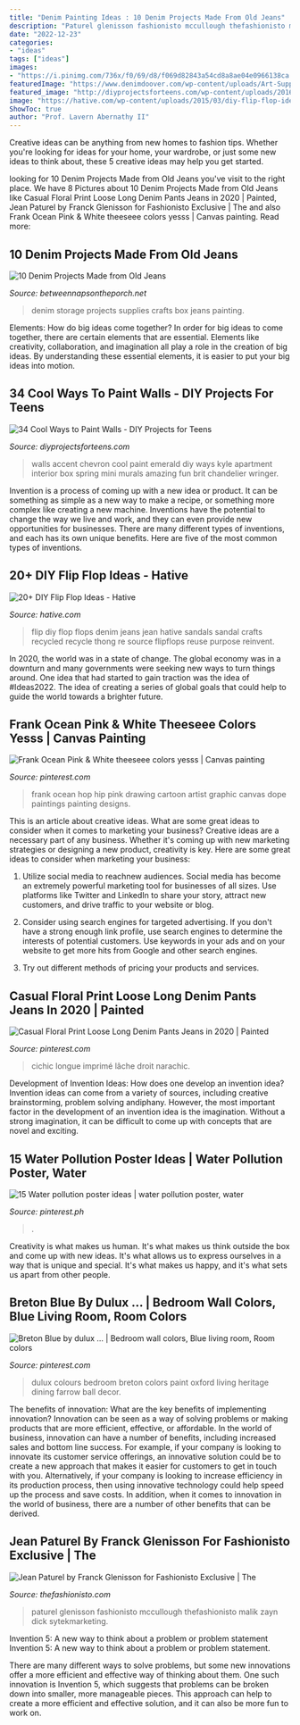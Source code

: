 ```yaml
---
title: "Denim Painting Ideas : 10 Denim Projects Made From Old Jeans"
description: "Paturel glenisson fashionisto mccullough thefashionisto malik zayn dick sytekmarketing"
date: "2022-12-23"
categories:
- "ideas"
tags: ["ideas"]
images:
- "https://i.pinimg.com/736x/f0/69/d8/f069d82843a54cd8a8ae04e0966138ca.jpg"
featuredImage: "https://www.denimdoover.com/wp-content/uploads/Art-Supplies-Denim-Storage-Container-2.jpg"
featured_image: "http://diyprojectsforteens.com/wp-content/uploads/2016/08/Emerald-Chevron-Walls.jpg"
image: "https://hative.com/wp-content/uploads/2015/03/diy-flip-flop-ideas/15-creative-and-fun-diy-flip-flop.jpg"
ShowToc: true
author: "Prof. Lavern Abernathy II"
---
```



Creative ideas can be anything from new homes to fashion tips. Whether you're looking for ideas for your home, your wardrobe, or just some new ideas to think about, these 5 creative ideas may help you get started.

	

		
looking for 10 Denim Projects Made from Old Jeans you've visit to the right place. We have 8 Pictures about 10 Denim Projects Made from Old Jeans like Casual Floral Print Loose Long Denim Pants Jeans in 2020 | Painted, Jean Paturel by Franck Glenisson for Fashionisto Exclusive | The and also Frank Ocean Pink &amp; White theeseee colors yesss | Canvas painting. Read more:
		
    
## 10 Denim Projects Made From Old Jeans

<img loading=lazy src="https://www.denimdoover.com/wp-content/uploads/Art-Supplies-Denim-Storage-Container-2.jpg" onerror="this.onerror=null;this.src='https://tse3.mm.bing.net/th?id=OIP.fOtZdgDXlJFAbN29KEd6cAAAAA&amp;pid=15.1';" alt="10 Denim Projects Made from Old Jeans">

_Source: betweennapsontheporch.net_

>denim storage projects supplies crafts box jeans painting. 

	

Elements: How do big ideas come together?
In order for big ideas to come together, there are certain elements that are essential. Elements like creativity, collaboration, and imagination all play a role in the creation of big ideas. By understanding these essential elements, it is easier to put your big ideas into motion.

    
## 34 Cool Ways To Paint Walls - DIY Projects For Teens

<img loading=lazy src="http://diyprojectsforteens.com/wp-content/uploads/2016/08/Emerald-Chevron-Walls.jpg" onerror="this.onerror=null;this.src='https://tse2.mm.bing.net/th?id=OIP.3UMVoyW1VarmhdO-kXsjWQHaLH&amp;pid=15.1';" alt="34 Cool Ways to Paint Walls - DIY Projects for Teens">

_Source: diyprojectsforteens.com_

>walls accent chevron cool paint emerald diy ways kyle apartment interior box spring mini murals amazing fun brit chandelier wringer. 

	

Invention is a process of coming up with a new idea or product. It can be something as simple as a new way to make a recipe, or something more complex like creating a new machine. Inventions have the potential to change the way we live and work, and they can even provide new opportunities for businesses. There are many different types of inventions, and each has its own unique benefits. Here are five of the most common types of inventions.

    
## 20+ DIY Flip Flop Ideas - Hative

<img loading=lazy src="https://hative.com/wp-content/uploads/2015/03/diy-flip-flop-ideas/15-creative-and-fun-diy-flip-flop.jpg" onerror="this.onerror=null;this.src='https://tse4.mm.bing.net/th?id=OIP.i2y2zYklKzz9VMn2hkytvQHaJ4&amp;pid=15.1';" alt="20+ DIY Flip Flop Ideas - Hative">

_Source: hative.com_

>flip diy flop flops denim jeans jean hative sandals sandal crafts recycled recycle thong re source flipflops reuse purpose reinvent. 

	

In 2020, the world was in a state of change. The global economy was in a downturn and many governments were seeking new ways to turn things around. One idea that had started to gain traction was the idea of #Ideas2022. The idea of creating a series of global goals that could help to guide the world towards a brighter future.

    
## Frank Ocean Pink &amp; White Theeseee Colors Yesss | Canvas Painting

<img loading=lazy src="https://i.pinimg.com/originals/f1/c9/fc/f1c9fc9caf29ad06dbd6bdb5efa46f95.png" onerror="this.onerror=null;this.src='https://tse3.mm.bing.net/th?id=OIP.xZi4Fe6Lmz8PvBzSgipzJQHaKB&amp;pid=15.1';" alt="Frank Ocean Pink &amp; White theeseee colors yesss | Canvas painting">

_Source: pinterest.com_

>frank ocean hop hip pink drawing cartoon artist graphic canvas dope paintings painting designs. 

	

This is an article about creative ideas. What are some great ideas to consider when it comes to marketing your business?
Creative ideas are a necessary part of any business. Whether it's coming up with new marketing strategies or designing a new product, creativity is key. Here are some great ideas to consider when marketing your business: 
1. Utilize social media to reachnew audiences. Social media has become an extremely powerful marketing tool for businesses of all sizes. Use platforms like Twitter and LinkedIn to share your story, attract new customers, and drive traffic to your website or blog. 

2. Consider using search engines for targeted advertising. If you don't have a strong enough link profile, use search engines to determine the interests of potential customers. Use keywords in your ads and on your website to get more hits from Google and other search engines. 

3. Try out different methods of pricing your products and services.

    
## Casual Floral Print Loose Long Denim Pants Jeans In 2020 | Painted

<img loading=lazy src="https://i.pinimg.com/736x/f0/69/d8/f069d82843a54cd8a8ae04e0966138ca.jpg" onerror="this.onerror=null;this.src='https://tse2.mm.bing.net/th?id=OIP.j1ZfwK6xF7XUd_hX9Z2FrgHaJQ&amp;pid=15.1';" alt="Casual Floral Print Loose Long Denim Pants Jeans in 2020 | Painted">

_Source: pinterest.com_

>cichic longue imprimé lâche droit narachic. 

	

Development of Invention Ideas: How does one develop an invention idea?
Invention ideas can come from a variety of sources, including creative brainstorming, problem solving andiphany. However, the most important factor in the development of an invention idea is the imagination. Without a strong imagination, it can be difficult to come up with concepts that are novel and exciting.

    
## 15 Water Pollution Poster Ideas | Water Pollution Poster, Water

<img loading=lazy src="https://i.pinimg.com/474x/dc/24/90/dc24905fb3b611ffb33cc3ab7d9191bc.jpg?nii=t" onerror="this.onerror=null;this.src='https://tse1.mm.bing.net/th?id=OIP.LIQtWgavCpRziQX13zeS4AAAAA&amp;pid=15.1';" alt="15 Water pollution poster ideas | water pollution poster, water">

_Source: pinterest.ph_

>. 

	

Creativity is what makes us human. It's what makes us think outside the box and come up with new ideas. It's what allows us to express ourselves in a way that is unique and special. It's what makes us happy, and it's what sets us apart from other people.

    
## Breton Blue By Dulux … | Bedroom Wall Colors, Blue Living Room, Room Colors

<img loading=lazy src="https://i.pinimg.com/736x/6d/8d/2d/6d8d2dd1d859f080d608bc77632117c5--dulux-breton-blue-wall-colours.jpg" onerror="this.onerror=null;this.src='https://tse2.mm.bing.net/th?id=OIP.i4eCKDEO-NiJL4hjXlSQDAHaJS&amp;pid=15.1';" alt="Breton Blue by dulux … | Bedroom wall colors, Blue living room, Room colors">

_Source: pinterest.com_

>dulux colours bedroom breton colors paint oxford living heritage dining farrow ball decor. 

	

The benefits of innovation: What are the key benefits of implementing innovation?
Innovation can be seen as a way of solving problems or making products that are more efficient, effective, or affordable. In the world of business, innovation can have a number of benefits, including increased sales and bottom line success. For example, if your company is looking to innovate its customer service offerings, an innovative solution could be to create a new approach that makes it easier for customers to get in touch with you. Alternatively, if your company is looking to increase efficiency in its production process, then using innovative technology could help speed up the process and save costs. In addition, when it comes to innovation in the world of business, there are a number of other benefits that can be derived.

    
## Jean Paturel By Franck Glenisson For Fashionisto Exclusive | The

<img loading=lazy src="https://www.thefashionisto.com/wp-content/uploads/2013/10/jean-paturel-0003.jpg" onerror="this.onerror=null;this.src='https://tse4.mm.bing.net/th?id=OIP.8awHjV-wv4xOpZx3V9jU4QHaLH&amp;pid=15.1';" alt="Jean Paturel by Franck Glenisson for Fashionisto Exclusive | The">

_Source: thefashionisto.com_

>paturel glenisson fashionisto mccullough thefashionisto malik zayn dick sytekmarketing. 

	

Invention 5: A new way to think about a problem or problem statement
Invention 5: A new way to think about a problem or problem statement. 

There are many different ways to solve problems, but some new innovations offer a more efficient and effective way of thinking about them. One such innovation is Invention 5, which suggests that problems can be broken down into smaller, more manageable pieces. This approach can help to create a more efficient and effective solution, and it can also be more fun to work on.


